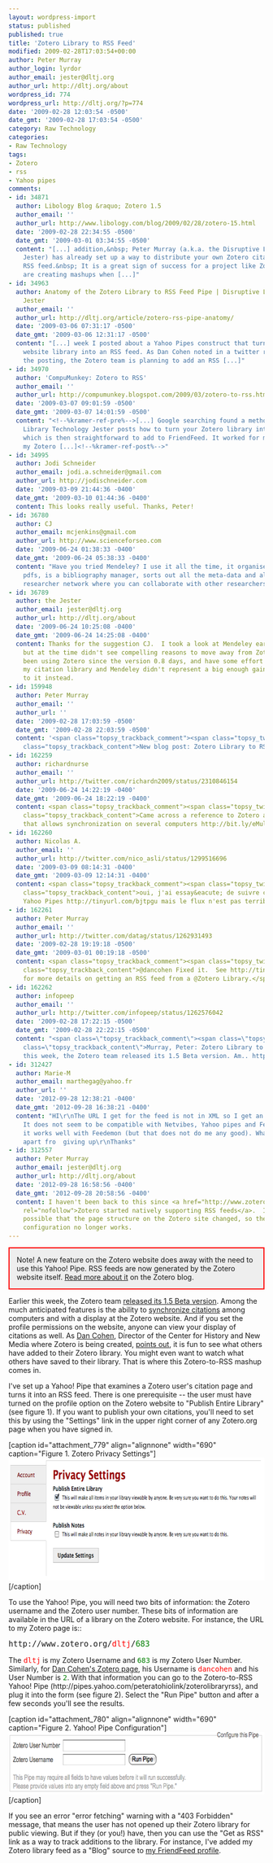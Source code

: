 ```yaml
---
layout: wordpress-import
status: published
published: true
title: 'Zotero Library to RSS Feed'
modified: 2009-02-28T17:03:54+00:00
author: Peter Murray
author_login: lyrdor
author_email: jester@dltj.org
author_url: http://dltj.org/about
wordpress_id: 774
wordpress_url: http://dltj.org/?p=774
date: '2009-02-28 12:03:54 -0500'
date_gmt: '2009-02-28 17:03:54 -0500'
category: Raw Technology
categories:
- Raw Technology
tags:
- Zotero
- rss
- Yahoo pipes
comments:
- id: 34871
  author: Libology Blog &raquo; Zotero 1.5
  author_email: ''
  author_url: http://www.libology.com/blog/2009/02/28/zotero-15.html
  date: '2009-02-28 22:34:55 -0500'
  date_gmt: '2009-03-01 03:34:55 -0500'
  content: "[...] addition,&nbsp; Peter Murray (a.k.a. the Disruptive Library Technology
    Jester) has already set up a way to distribute your own Zotero citations via an
    RSS feed.&nbsp; It is a great sign of success for a project like Zotero when people
    are creating mashups when [...]"
- id: 34963
  author: Anatomy of the Zotero Library to RSS Feed Pipe | Disruptive Library Technology
    Jester
  author_email: ''
  author_url: http://dltj.org/article/zotero-rss-pipe-anatomy/
  date: '2009-03-06 07:31:17 -0500'
  date_gmt: '2009-03-06 12:31:17 -0500'
  content: "[...] week I posted about a Yahoo Pipes construct that turns a Zotero
    website library into an RSS feed. As Dan Cohen noted in a twitter response to
    the posting, the Zotero team is planning to add an RSS [...]"
- id: 34970
  author: 'CompuMunkey: Zotero to RSS'
  author_email: ''
  author_url: http://compumunkey.blogspot.com/2009/03/zotero-to-rss.html
  date: '2009-03-07 09:01:59 -0500'
  date_gmt: '2009-03-07 14:01:59 -0500'
  content: "<!--%kramer-ref-pre%-->[...] Google searching found a method. The Disruptive
    Library Technology Jester posts how to turn your Zotero library into an RSS feed
    which is then straightforward to add to FriendFeed. It worked for me after I made
    my Zotero [...]<!--%kramer-ref-post%-->"
- id: 34995
  author: Jodi Schneider
  author_email: jodi.a.schneider@gmail.com
  author_url: http://jodischneider.com
  date: '2009-03-09 21:44:36 -0400'
  date_gmt: '2009-03-10 01:44:36 -0400'
  content: This looks really useful. Thanks, Peter!
- id: 36780
  author: CJ
  author_email: mcjenkins@gmail.com
  author_url: http://www.scienceforseo.com
  date: '2009-06-24 01:38:33 -0400'
  date_gmt: '2009-06-24 05:38:33 -0400'
  content: "Have you tried Mendeley? I use it all the time, it organises all your
    pdfs, is a bibliography manager, sorts out all the meta-data and also hosts a
    researcher network where you can collaborate with other researchers.\r\n\r\nhttp://www.mendeley.com"
- id: 36789
  author: the Jester
  author_email: jester@dltj.org
  author_url: http://dltj.org/about
  date: '2009-06-24 10:25:08 -0400'
  date_gmt: '2009-06-24 14:25:08 -0400'
  content: Thanks for the suggestion CJ.  I took a look at Mendeley earlier this year,
    but at the time didn't see compelling reasons to move away from Zotero.  I've
    been using Zotero since the version 0.8 days, and have some effort invested in
    my citation library and Mendeley didn't represent a big enough gain to gravitate
    to it instead.
- id: 159948
  author: Peter Murray
  author_email: ''
  author_url: ''
  date: '2009-02-28 17:03:59 -0500'
  date_gmt: '2009-02-28 22:03:59 -0500'
  content: '<span class="topsy_trackback_comment"><span class="topsy_twitter_username"><span
    class="topsy_trackback_content">New blog post: Zotero Library to RSS Feed http://tinyurl.com/bjtpgu</span></span>'
- id: 162259
  author: richardnurse
  author_email: ''
  author_url: http://twitter.com/richardn2009/status/2310846154
  date: '2009-06-24 14:22:19 -0400'
  date_gmt: '2009-06-24 18:22:19 -0400'
  content: <span class="topsy_trackback_comment"><span class="topsy_twitter_username"><span
    class="topsy_trackback_content">Came across a reference to Zotero and a feature
    that allows synchronization on several computers http://bit.ly/eMuly</span></span>
- id: 162260
  author: Nicolas A.
  author_email: ''
  author_url: http://twitter.com/nico_asli/status/1299516696
  date: '2009-03-09 08:14:31 -0400'
  date_gmt: '2009-03-09 12:14:31 -0400'
  content: <span class="topsy_trackback_comment"><span class="topsy_twitter_username"><span
    class="topsy_trackback_content">oui, j'ai essay&eacute; de suivre ce tuto via
    Yahoo Pipes http://tinyurl.com/bjtpgu mais le flux n'est pas terrible. Je t&acirc;tonne.</span></span>
- id: 162261
  author: Peter Murray
  author_email: ''
  author_url: http://twitter.com/datag/status/1262931493
  date: '2009-02-28 19:19:18 -0500'
  date_gmt: '2009-03-01 00:19:18 -0500'
  content: <span class="topsy_trackback_comment"><span class="topsy_twitter_username"><span
    class="topsy_trackback_content">@dancohen Fixed it.  See http://tinyurl.com/bjtpgu
    for more details on getting an RSS feed from a @Zotero Library.</span></span>
- id: 162262
  author: infopeep
  author_email: ''
  author_url: http://twitter.com/infopeep/status/1262576042
  date: '2009-02-28 17:22:15 -0500'
  date_gmt: '2009-02-28 22:22:15 -0500'
  content: "<span class=\"topsy_trackback_comment\"><span class=\"topsy_twitter_username\"><span
    class=\"topsy_trackback_content\">Murray, Peter: Zotero Library to RSS Feed: \nEarlier
    this week, the Zotero team released its 1.5 Beta version. Am.. http://snipurl.com/ctngk</span></span>"
- id: 312427
  author: Marie-M
  author_email: marthegag@yahoo.fr
  author_url: ''
  date: '2012-09-28 12:38:21 -0400'
  date_gmt: '2012-09-28 16:38:21 -0400'
  content: "HI\r\nThe URL I get for the feed is not in XML so I get an error fetching.
    It does not seem to be compatible with Netvibes, Yahoo pipes and Feedburner though
    it works well with Feedemon (but that does not do me any good). What do you suggest
    apart fro  giving up\r\nThanks"
- id: 312557
  author: Peter Murray
  author_email: jester@dltj.org
  author_url: http://dltj.org/about
  date: '2012-09-28 16:58:56 -0400'
  date_gmt: '2012-09-28 20:58:56 -0400'
  content: I haven't been back to this since <a href="http://www.zotero.org/blog/follow-libraries-and-collections-with-feeds/"
    rel="nofollow">Zotero started natively supporting RSS feeds</a>.  It is quite
    possible that the page structure on the Zotero site changed, so the Yahoo! Pipes
    configuration no longer works.
---
```

<div style="border: 2px solid red; text-color: black; background: #EEE; padding:1em;">Note!  A new feature on the Zotero website does away with the need to use this Yahoo! Pipe.  RSS feeds are now generated by the Zotero website itself.  <a href="http://www.zotero.org/blog/follow-libraries-and-collections-with-feeds/" title="Zotero Blog  &amp;raquo; Blog Archive   &amp;raquo; Follow Libraries and Collections with Feeds">Read more about it</a> on the Zotero blog.</div>
<p>Earlier this week, the Zotero team <a href="http://www.zotero.org/blog/zotero-15-beta-released-join-us-in-the-clouds/" title="Zotero Blog  &amp;raquo; Blog Archive   &amp;raquo; Zotero 1.5 Beta Released: Join Us In The Clouds">released its 1.5 Beta version</a>.  Among the much anticipated features is the ability to <a href="http://www.zotero.org/support/sync" title="sync    [Zotero Documentation]">synchronize citations</a> among computers and with a display at the Zotero website.  And if you set the profile permissions on the website, anyone can view your display of citations as well.  As <a href="http://www.dancohen.org/" title="Dan Cohen&amp;#8217;s Digital Humanities Blog">Dan Cohen</a>, Director of the Center for History and New Media where Zotero is being created, <a href="http://twitter.com/dancohen/statuses/1247887132" title="Twitter / Dan Cohen: Enjoying browsing the libr ...">points out</a>, it is fun to see what others have added to their Zotero library.  You might even want to watch what others have saved to their library.  That is where this Zotero-to-RSS mashup comes in.</p>
<p>I've <span class="removed_link" title="http://pipes.yahoo.com/peteratohiolink/zoterolibraryrss">set up a Yahoo! Pipe</span> that examines a Zotero user's citation page and turns it into an RSS feed.  There is one prerequisite -- the user must have turned on the profile option on the Zotero website to "Publish Entire Library" (see figure 1).  If you want to publish your own citations, you'll need to set this by using the "Settings" link in the upper right corner of any Zotero.org page when you have signed in.</p>
<p>[caption id="attachment_779" align="alignnone" width="690" caption="Figure 1. Zotero Privacy Settings"]<img src="/assets/images/2009/02/zotero_privacy_settings1.png" alt="Zotero Privacy Settings" title="Zotero Privacy Settings" width="690" height="241" class="size-full wp-image-779" />[/caption]</p>
<p>To use the Yahoo! Pipe, you will need two bits of information:  the Zotero username and the Zotero user number.  These bits of information are available in the URL of a library on the Zotero website.  For instance, the URL to my Zotero page is::</p>
<div style="font-size: 110%; font-family:monospace">http://www.zotero.org/<span style="color:red">dltj</span>/<span style="color:green">683</span></div>
<p>The <span style="color:red;font-family:monospace">dltj</span> is my Zotero Username and <span style="color:green;font-family:monospace">683</span> is my Zotero User Number.  Similarly, for <a href="https://www.zotero.org/dancohen/2">Dan Cohen's Zotero page</a>, his Username is <span style="color:red;font-family:monospace">dancohen</span> and his User Number is <span style="color:green;font-family:monospace">2</span>.  With that information you can go to the <span class="removed_link" title="http://pipes.yahoo.com/peteratohiolink/zoterolibraryrss">Zotero-to-RSS Yahoo! Pipe</span> (<span class="removed_link" title="http://pipes.yahoo.com/peteratohiolink/zoterolibraryrss">http://pipes.yahoo.com/peteratohiolink/zoterolibraryrss</span>), and plug it into the form (see figure 2).  Select the "Run Pipe" button and after a few seconds you'll see the results.</p>
<p>[caption id="attachment_780" align="alignnone" width="690" caption="Figure 2. Yahoo! Pipe Configuration"]<img src="/assets/images/2009/02/yahoo-pipe-config1.png" alt="Yahoo! Pipe Configuration" title="Yahoo! Pipe Configuration" width="690" height="122" class="size-full wp-image-780" />[/caption]</p>
<p>If you see an error "error fetching" warning with a "403 Forbidden" message, that means the user has not opened up their Zotero library for public viewing.  But if they (or you!) have, then you can use the "Get as RSS" link as a way to track additions to the library.  For instance, I've added my Zotero library feed as a "Blog" source to <a href="http://friendfeed.com/dltj" title="Peter Murray - FriendFeed">my FriendFeed profile</a>.</p>

